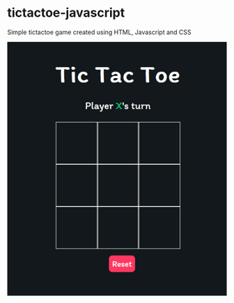 # tictactoe-javascript

Simple tictactoe game created using HTML, Javascript and CSS

![tictactoe](screenshots/1.png "TicTacToe")